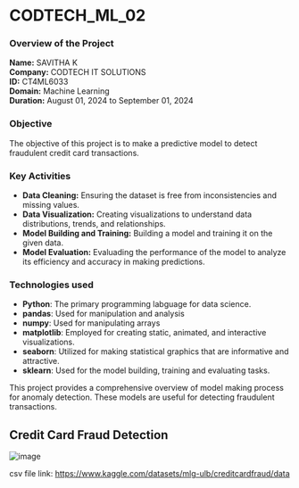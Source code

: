 # CODTECH_ML_02

### Overview of the Project

**Name:** SAVITHA K <br>
**Company:** CODTECH IT SOLUTIONS <br>
**ID:** CT4ML6033 <br>
**Domain:** Machine Learning <br>
**Duration:** August 01, 2024 to September 01, 2024 <br>

### Objective

The objective of this project is to make a predictive model to detect fraudulent credit card transactions.

### Key Activities

- **Data Cleaning:** Ensuring the dataset is free from inconsistencies and missing values.
- **Data Visualization:** Creating visualizations to understand data distributions, trends, and relationships.
- **Model Building and Training:** Building a model and training it on the given data.
- **Model Evaluation:** Evaluading the performance of the model to analyze its efficiency and accuracy in making predictions.

### Technologies used

- **Python**: The primary programming labguage for data science.
- **pandas**: Used for manipulation and analysis
- **numpy**: Used for manipulating arrays
- **matplotlib**: Employed for creating static, animated, and interactive visualizations.
- **seaborn**: Utilized for making statistical graphics that are informative and attractive.
- **sklearn**: Used for the model building, training and evaluating tasks.

This project provides a comprehensive overview of model making process for anomaly detection. These models are useful for detecting fraudulent transactions.

## Credit Card Fraud Detection

![image](https://github.com/user-attachments/assets/754f9667-76f9-442e-b9d5-ba9e515240cd)

csv file link: https://www.kaggle.com/datasets/mlg-ulb/creditcardfraud/data
